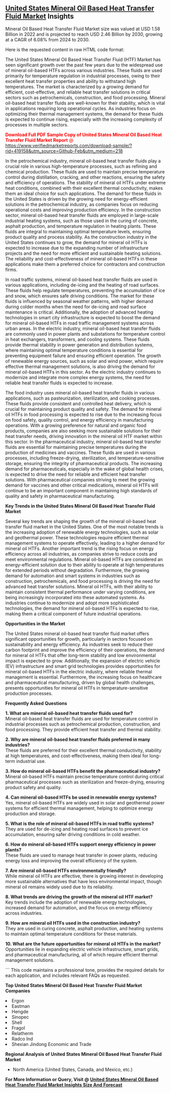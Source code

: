 <h2><a href="https://www.verifiedmarketreports.com/download-sample/?rid=419158&amp;utm_source=Github-Feb&amp;utm_medium=218" target="_blank">United States Mineral Oil Based Heat Transfer Fluid Market</a> Insights</h2><p>Mineral Oil Based Heat Transfer Fluid Market size was valued at USD 1.58 Billion in 2022 and is projected to reach USD 2.46 Billion by 2030, growing at a CAGR of 6.08% from 2024 to 2030.</p><p>Here is the requested content in raw HTML code format:  <p>The United States Mineral Oil Based Heat Transfer Fluid (HTF) Market has seen significant growth over the past few years due to the widespread use of mineral oil-based HTFs across various industries. These fluids are used primarily for temperature regulation in industrial processes, owing to their excellent heat transfer properties and ability to withstand high temperatures. The market is characterized by a growing demand for efficient, cost-effective, and reliable heat transfer solutions in critical sectors such as petrochemicals, construction, and food processing. Mineral oil-based heat transfer fluids are well-known for their stability, which is vital in applications requiring long operational cycles. As industries focus on optimizing their thermal management systems, the demand for these fluids is expected to continue rising, especially with the increasing complexity of processes in multiple sectors. <p><span class=""><span style="color: #ff0000;"><strong>Download Full PDF Sample Copy of United States Mineral Oil Based Heat Transfer Fluid Market Report</strong> @ </span><a href="https://www.verifiedmarketreports.com/download-sample/?rid=419158&amp;utm_source=Github-Feb&amp;utm_medium=218" target="_blank">https://www.verifiedmarketreports.com/download-sample/?rid=419158&amp;utm_source=Github-Feb&amp;utm_medium=218</a></span></p></p> <p>In the petrochemical industry, mineral oil-based heat transfer fluids play a crucial role in various high-temperature processes, such as refining and chemical production. These fluids are used to maintain precise temperature control during distillation, cracking, and other reactions, ensuring the safety and efficiency of operations. The stability of mineral oil HTFs under extreme heat conditions, combined with their excellent thermal conductivity, makes them an ideal choice for such applications. The demand for these fluids in the United States is driven by the growing need for energy-efficient solutions in the petrochemical industry, as companies focus on reducing operational costs and improving production efficiency. In the construction sector, mineral oil-based heat transfer fluids are employed in large-scale industrial heating systems, such as those used in the curing of concrete, asphalt production, and temperature regulation in heating plants. These fluids are integral to maintaining optimal temperature levels, ensuring product quality and process stability. As the construction industry in the United States continues to grow, the demand for mineral oil HTFs is expected to increase due to the expanding number of infrastructure projects and the need for more efficient and sustainable heating solutions. The reliability and cost-effectiveness of mineral oil-based HTFs in these applications make them a preferred choice for contractors and construction firms.</p> <p>In road traffic systems, mineral oil-based heat transfer fluids are used in various applications, including de-icing and the heating of road surfaces. These fluids help regulate temperatures, preventing the accumulation of ice and snow, which ensures safe driving conditions. The market for these fluids is influenced by seasonal weather patterns, with higher demand during colder months when the need for de-icing and road surface maintenance is critical. Additionally, the adoption of advanced heating technologies in smart city infrastructure is expected to boost the demand for mineral oil-based HTFs in road traffic management systems across urban areas. In the electric industry, mineral oil-based heat transfer fluids are commonly used in power plants and substations for temperature control in heat exchangers, transformers, and cooling systems. These fluids provide thermal stability in power generation and distribution systems, where maintaining optimal temperature conditions is essential for preventing equipment failure and ensuring efficient operation. The growth of renewable energy sources, such as solar and wind power, which require effective thermal management solutions, is also driving the demand for mineral oil-based HTFs in this sector. As the electric industry continues to modernize and integrate more complex energy systems, the need for reliable heat transfer fluids is expected to increase.</p> <p>The food industry uses mineral oil-based heat transfer fluids in various applications, such as pasteurization, sterilization, and cooking processes. These fluids provide consistent and controlled heat delivery, which is crucial for maintaining product quality and safety. The demand for mineral oil HTFs in food processing is expected to rise due to the increasing focus on food safety, quality control, and energy efficiency in manufacturing operations. With a growing preference for natural and organic food products, companies are also seeking more sustainable solutions for their heat transfer needs, driving innovation in the mineral oil HTF market within this sector. In the pharmaceutical industry, mineral oil-based heat transfer fluids are essential for maintaining precise temperatures during the production of medicines and vaccines. These fluids are used in various processes, including freeze-drying, sterilization, and temperature-sensitive storage, ensuring the integrity of pharmaceutical products. The increasing demand for pharmaceuticals, especially in the wake of global health crises, is expected to drive the need for reliable and efficient heat transfer solutions. With pharmaceutical companies striving to meet the growing demand for vaccines and other critical medications, mineral oil HTFs will continue to be an important component in maintaining high standards of quality and safety in pharmaceutical manufacturing.</p> <p><strong>Key Trends in the United States Mineral Oil Based Heat Transfer Fluid Market</strong></p> <p>Several key trends are shaping the growth of the mineral oil-based heat transfer fluid market in the United States. One of the most notable trends is the increasing adoption of renewable energy technologies, such as solar and geothermal power. These technologies require efficient thermal management systems to operate effectively, leading to a higher demand for mineral oil HTFs. Another important trend is the rising focus on energy efficiency across all industries, as companies strive to reduce costs and meet environmental regulations. Mineral oil-based HTFs are considered an energy-efficient solution due to their ability to operate at high temperatures for extended periods without degradation. Furthermore, the growing demand for automation and smart systems in industries such as construction, petrochemicals, and food processing is driving the need for advanced heat transfer solutions. Mineral oil HTFs, with their ability to maintain consistent thermal performance under varying conditions, are being increasingly incorporated into these automated systems. As industries continue to modernize and adopt more sophisticated technologies, the demand for mineral oil-based HTFs is expected to rise, making them a critical component of future industrial operations.</p> <p><strong>Opportunities in the Market</strong></p> <p>The United States mineral oil-based heat transfer fluid market offers significant opportunities for growth, particularly in sectors focused on sustainability and energy efficiency. As industries seek to reduce their carbon footprint and improve the efficiency of their operations, the demand for mineral oil HTFs that offer long-term stability and low environmental impact is expected to grow. Additionally, the expansion of electric vehicle (EV) infrastructure and smart grid technologies provides opportunities for mineral oil-based HTFs in the electric industry, where reliable thermal management is essential. Furthermore, the increasing focus on healthcare and pharmaceutical manufacturing, driven by global health challenges, presents opportunities for mineral oil HTFs in temperature-sensitive production processes.</p> <p><strong>Frequently Asked Questions</strong></p> <p><strong>1. What are mineral oil-based heat transfer fluids used for?</strong><br> Mineral oil-based heat transfer fluids are used for temperature control in industrial processes such as petrochemical production, construction, and food processing. They provide efficient heat transfer and thermal stability.</p> <p><strong>2. Why are mineral oil-based heat transfer fluids preferred in many industries?</strong><br> These fluids are preferred for their excellent thermal conductivity, stability at high temperatures, and cost-effectiveness, making them ideal for long-term industrial use.</p> <p><strong>3. How do mineral oil-based HTFs benefit the pharmaceutical industry?</strong><br> Mineral oil-based HTFs maintain precise temperature control during critical pharmaceutical processes such as sterilization and freeze-drying, ensuring product safety and quality.</p> <p><strong>4. Can mineral oil-based HTFs be used in renewable energy systems?</strong><br> Yes, mineral oil-based HTFs are widely used in solar and geothermal power systems for efficient thermal management, helping to optimize energy production and storage.</p> <p><strong>5. What is the role of mineral oil-based HTFs in road traffic systems?</strong><br> They are used for de-icing and heating road surfaces to prevent ice accumulation, ensuring safer driving conditions in cold weather.</p> <p><strong>6. How do mineral oil-based HTFs support energy efficiency in power plants?</strong><br> These fluids are used to manage heat transfer in power plants, reducing energy loss and improving the overall efficiency of the system.</p> <p><strong>7. Are mineral oil-based HTFs environmentally friendly?</strong><br> While mineral oil HTFs are effective, there is growing interest in developing more sustainable alternatives that have less environmental impact, though mineral oil remains widely used due to its reliability.</p> <p><strong>8. What trends are driving the growth of the mineral oil HTF market?</strong><br> Key trends include the adoption of renewable energy technologies, increased demand for automation, and the focus on energy efficiency across industries.</p> <p><strong>9. How are mineral oil HTFs used in the construction industry?</strong><br> They are used in curing concrete, asphalt production, and heating systems to maintain optimal temperature conditions for these materials.</p> <p><strong>10. What are the future opportunities for mineral oil HTFs in the market?</strong><br> Opportunities lie in expanding electric vehicle infrastructure, smart grids, and pharmaceutical manufacturing, all of which require efficient thermal management solutions.</p> ``` This code maintains a professional tone, provides the required details for each application, and includes relevant FAQs as requested.</p><p><strong>Top United States Mineral Oil Based Heat Transfer Fluid Market Companies</strong></p><div data-test-id=""><p><li>Ergon</li><li> Eastman</li><li> Hengde</li><li> Sinopec</li><li> Shell</li><li> Fragol</li><li> Relatherm</li><li> Radco Ind</li><li> Shexian Jindong Economic and Trade</li></p><div><strong>Regional Analysis of&nbsp;United States Mineral Oil Based Heat Transfer Fluid Market</strong></div><ul><li dir="ltr"><p dir="ltr">North America&nbsp;(United States, Canada, and Mexico, etc.)</p></li></ul><p><strong>For More Information or Query, Visit @&nbsp;</strong><strong><a href="https://www.verifiedmarketreports.com/product/mineral-oil-based-heat-transfer-fluid-market/?utm_source=Github-Feb&amp;utm_medium=218" target="_blank">United States Mineral Oil Based Heat Transfer Fluid Market Insights Size And Forecast</a></strong></p></div>

